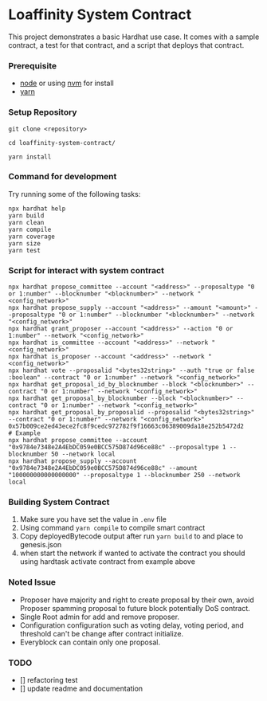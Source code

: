 # Loaffinity System Contract

This project demonstrates a basic Hardhat use case. It comes with a sample contract, a test for that contract, and a script that deploys that contract.

### Prerequisite

- [node](https://nodejs.org/en) or using [nvm](https://github.com/nvm-sh/nvm) for install
- [yarn](https://yarnpkg.com/)

### Setup Repository

```shell
git clone <repository>
```

```shell
cd loaffinity-system-contract/
```

```shell
yarn install
```

### Command for development

Try running some of the following tasks:

``` shell
npx hardhat help
yarn build 
yarn clean
yarn compile
yarn coverage
yarn size
yarn test
```
### Script for interact with system contract

``` shell
npx hardhat propose_committee --account "<address>" --proposaltype "0 or 1:number" --blocknumber "<blocknumber>" --network "<config_network>"
npx hardhat propose_supply --account "<address>" --amount "<amount>" --proposaltype "0 or 1:number" --blocknumber "<blocknumber>" --network "<config_network>"
npx hardhat grant_proposer --account "<address>" --action "0 or 1:number" --network "<config_network>"
npx hardhat is_committee --account "<address>" --network "<config_network>"
npx hardhat is_proposer --account "<address>" --network "<config_network>"
npx hardhat vote --proposalid "<bytes32string>" --auth "true or false :boolean" --contract "0 or 1:number" --network "<config_network>"
npx hardhat get_proposal_id_by_blocknumber --block "<blocknumber>" --contract "0 or 1:number" --network "<config_network>"
npx hardhat get_proposal_by_blocknumber --block "<blocknumber>" --contract "0 or 1:number" --network "<config_network>"
npx hardhat get_proposal_by_proposalid --proposalid "<bytes32string>" --contract "0 or 1:number" --network "<config_network>"
0x57b009ce2ed43ece2fc8f9cedc972782f9f16663c06389009da18e252b5472d2
# Example
npx hardhat propose_committee --account "0x9784e7348e2A4EbDC059e0BCC575D874d96ce88c" --proposaltype 1 --blocknumber 50 --network local
npx hardhat propose_supply --account "0x9784e7348e2A4EbDC059e0BCC575D874d96ce88c" --amount "100000000000000000" --proposaltype 1 --blocknumber 250 --network local
```

### Building System Contract
1. Make sure you have set the value in `.env` file
2. Using command `yarn compile` to compile smart contract
3. Copy deployedBytecode output after run `yarn build` to and place to genesis.json
4. when start the network if wanted to activate the contract you should using hardtask activate contract from example above

### Noted Issue
- Proposer have majority and right to create proposal by their own, avoid Proposer spamming proposal to future block potentially DoS contract.
- Single Root admin for add and remove proposer.
- Configuration configuration such as voting delay, voting period, and threshold can't be change after contract initialize.
- Everyblock can contain only one proposal.

### TODO
- [] refactoring test
- [] update readme and documentation
